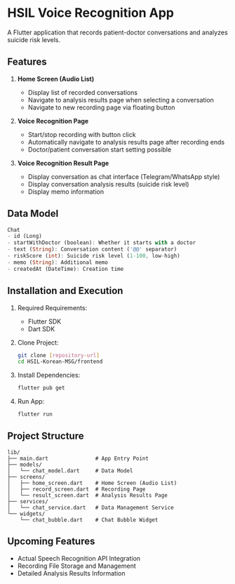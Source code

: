 # HSIL Voice Recognition App

A Flutter application that records patient-doctor conversations and analyzes suicide risk levels.

## Features

1. **Home Screen (Audio List)**
   - Display list of recorded conversations
   - Navigate to analysis results page when selecting a conversation
   - Navigate to new recording page via floating button

2. **Voice Recognition Page**
   - Start/stop recording with button click
   - Automatically navigate to analysis results page after recording ends
   - Doctor/patient conversation start setting possible

3. **Voice Recognition Result Page**
   - Display conversation as chat interface (Telegram/WhatsApp style)
   - Display conversation analysis results (suicide risk level)
   - Display memo information

## Data Model

```dart
Chat
- id (Long)
- startWithDoctor (boolean): Whether it starts with a doctor
- text (String): Conversation content ('@@' separator)
- riskScore (int): Suicide risk level (1-100, low-high)
- memo (String): Additional memo
- createdAt (DateTime): Creation time
```

## Installation and Execution

1. Required Requirements:
   - Flutter SDK
   - Dart SDK

2. Clone Project:
   ```bash
   git clone [repository-url]
   cd HSIL-Korean-MSG/frontend
   ```

3. Install Dependencies:
   ```bash
   flutter pub get
   ```

4. Run App:
   ```bash
   flutter run
   ```

## Project Structure

```
lib/
├── main.dart               # App Entry Point
├── models/
│   └── chat_model.dart     # Data Model
├── screens/
│   ├── home_screen.dart    # Home Screen (Audio List)
│   ├── record_screen.dart  # Recording Page
│   └── result_screen.dart  # Analysis Results Page
├── services/
│   └── chat_service.dart   # Data Management Service
└── widgets/
    └── chat_bubble.dart    # Chat Bubble Widget
```

## Upcoming Features

- Actual Speech Recognition API Integration
- Recording File Storage and Management
- Detailed Analysis Results Information
